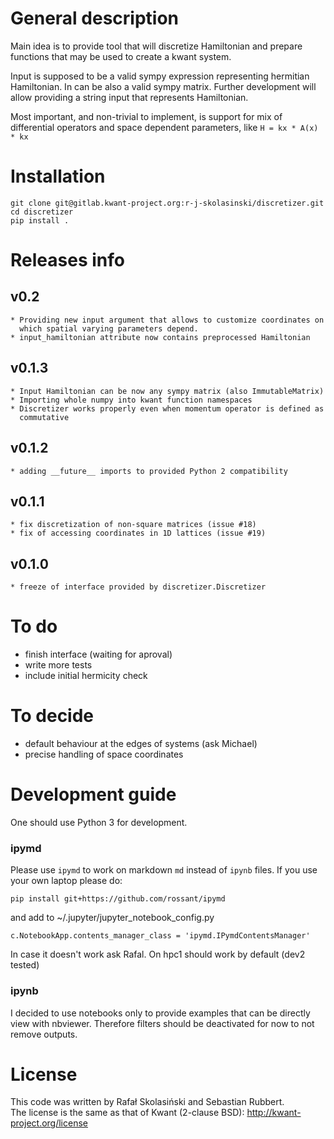 # General description

Main idea is to provide tool that will discretize Hamiltonian and prepare functions that may be used to create a kwant system.

Input is supposed to be a valid sympy expression representing hermitian Hamiltonian. In can be also a valid sympy matrix. Further development will allow providing a string input that represents Hamiltonian.

Most important, and non-trivial to implement, is support for mix of differential operators and space dependent parameters, like ``H = kx * A(x) * kx``


# Installation
```
git clone git@gitlab.kwant-project.org:r-j-skolasinski/discretizer.git
cd discretizer
pip install .
```


# Releases info
## v0.2
    * Providing new input argument that allows to customize coordinates on
      which spatial varying parameters depend.
    * input_hamiltonian attribute now contains preprocessed Hamiltonian

## v0.1.3
    * Input Hamiltonian can be now any sympy matrix (also ImmutableMatrix)
    * Importing whole numpy into kwant function namespaces
    * Discretizer works properly even when momentum operator is defined as
      commutative

## v0.1.2
    * adding __future__ imports to provided Python 2 compatibility

## v0.1.1
    * fix discretization of non-square matrices (issue #18)
    * fix of accessing coordinates in 1D lattices (issue #19)

## v0.1.0
    * freeze of interface provided by discretizer.Discretizer


# To do
* finish interface (waiting for aproval)
* write more tests
* include initial hermicity check


# To decide
* default behaviour at the edges of systems (ask Michael)
* precise handling of space coordinates


# Development guide

One should use Python 3 for development.

### ipymd
Please use ``ipymd`` to work on markdown ``md`` instead of ``ipynb`` files.
If you use your own laptop please do:
```
pip install git+https://github.com/rossant/ipymd
```
and add to ~/.jupyter/jupyter_notebook_config.py
```
c.NotebookApp.contents_manager_class = 'ipymd.IPymdContentsManager'
```
In case it doesn't work ask Rafal. On hpc1 should work by default (dev2 tested)


### ipynb
I decided to use notebooks only to provide examples that can be directly view
with nbviewer. Therefore filters should be deactivated for now to not remove
outputs.


# License
This code was written by Rafał Skolasiński and Sebastian Rubbert.  
The license is the same as that of Kwant (2-clause BSD): http://kwant-project.org/license